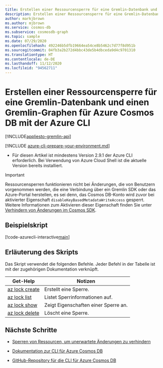 ```yaml
---
title: Erstellen einer Ressourcensperre für eine Gremlin-Datenbank und einen Gremlin-Graphen für Azure Cosmos DB
description: Erstellen einer Ressourcensperre für eine Gremlin-Datenbank und einen Gremlin-Graphen für Azure Cosmos DB
author: markjbrown
ms.author: mjbrown
ms.service: cosmos-db
ms.subservice: cosmosdb-graph
ms.topic: sample
ms.date: 07/29/2020
ms.openlocfilehash: 492246b5dfb19664ea54ce8b5462c7d77f8d951b
ms.sourcegitcommit: 04fb3a2b272d4bbc43de5b4dbceda9d4c9701310
ms.translationtype: HT
ms.contentlocale: de-DE
ms.lasthandoff: 11/12/2020
ms.locfileid: "94562711"
---
```

# <a name="create-a-resource-lock-for-azure-cosmos-gremlin-api-database-and-graph-using-azure-cli"></a>Erstellen einer Ressourcensperre für eine Gremlin-Datenbank und einen Gremlin-Graphen für Azure Cosmos DB mit der Azure CLI
[!INCLUDE[appliesto-gremlin-api](../../../includes/appliesto-gremlin-api.md)]

[!INCLUDE [azure-cli-prepare-your-environment.md](../../../../../includes/azure-cli-prepare-your-environment.md)]

- Für diesen Artikel ist mindestens Version 2.9.1 der Azure CLI erforderlich. Bei Verwendung von Azure Cloud Shell ist die aktuelle Version bereits installiert.

> [!IMPORTANT]
> Ressourcensperren funktionieren nicht bei Änderungen, die von Benutzern vorgenommen werden, die eine Verbindung über ein Gremlin SDK oder das Azure-Portal herstellen, es sei denn, das Cosmos DB-Konto wird zuvor bei aktivierter Eigenschaft `disableKeyBasedMetadataWriteAccess` gesperrt. Weitere Informationen zum Aktivieren dieser Eigenschaft finden Sie unter [Verhindern von Änderungen im Cosmos SDK](../../../role-based-access-control.md#prevent-sdk-changes).

## <a name="sample-script"></a>Beispielskript

[!code-azurecli-interactive[main](../../../../../cli_scripts/cosmosdb/gremlin/lock.sh "Create a resource lock for an Azure Cosmos DB Gremlin API database and graph.")]

## <a name="script-explanation"></a>Erläuterung des Skripts

Das Skript verwendet die folgenden Befehle. Jeder Befehl in der Tabelle ist mit der zugehörigen Dokumentation verknüpft.

| Get-Help | Notizen |
|---|---|
| [az lock create](/cli/azure/lock#az-lock-create) | Erstellt eine Sperre. |
| [az lock list](/cli/azure/lock#az-lock-list) | Listet Sperrinformationen auf. |
| [az lock show](/cli/azure/lock#az-lock-show) | Zeigt Eigenschaften einer Sperre an. |
| [az lock delete](/cli/azure/lock#az-lock-delete) | Löscht eine Sperre. |

## <a name="next-steps"></a>Nächste Schritte

- [Sperren von Ressourcen, um unerwartete Änderungen zu verhindern](../../../../azure-resource-manager/management/lock-resources.md)

- [Dokumentation zur CLI für Azure Cosmos DB](/cli/azure/cosmosdb)

- [GitHub-Repository für die CLI für Azure Cosmos DB](https://github.com/Azure-Samples/azure-cli-samples/tree/master/cosmosdb)

